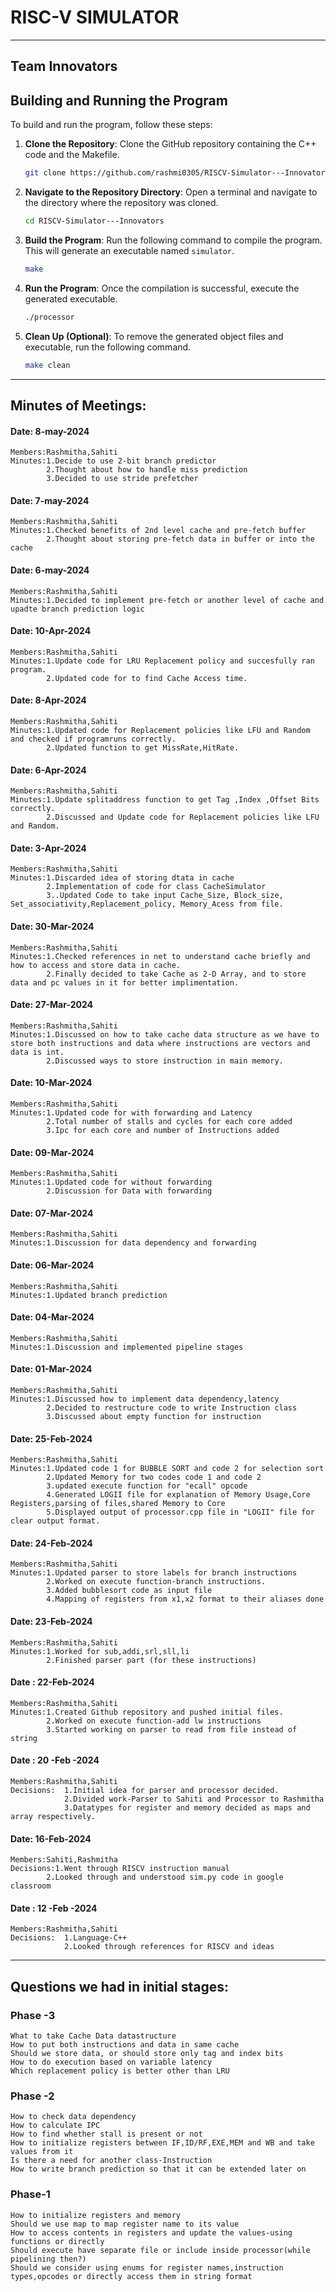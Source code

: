 # RISC-V SIMULATOR 
-----
## Team Innovators

## Building and Running the Program

To build and run the program, follow these steps:

1. **Clone the Repository**: Clone the GitHub repository containing the C++ code and the Makefile.

    ```bash
    git clone https://github.com/rashmi0305/RISCV-Simulator---Innovators.git
    ```

2. **Navigate to the Repository Directory**: Open a terminal and navigate to the directory where the repository was cloned.

    ```bash
    cd RISCV-Simulator---Innovators
    ```

3. **Build the Program**: Run the following command to compile the program. This will generate an executable named `simulator`.

    ```bash
    make
    ```

4. **Run the Program**: Once the compilation is successful, execute the generated executable.

    ```bash
    ./processor
    ```

5. **Clean Up (Optional)**: To remove the generated object files and executable, run the following command.

    ```bash
    make clean
    ```

---

## Minutes of Meetings:
#### Date: 8-may-2024
    Members:Rashmitha,Sahiti
    Minutes:1.Decide to use 2-bit branch predictor
            2.Thought about how to handle miss prediction
            3.Decided to use stride prefetcher
#### Date: 7-may-2024
    Members:Rashmitha,Sahiti
    Minutes:1.Checked benefits of 2nd level cache and pre-fetch buffer
            2.Thought about storing pre-fetch data in buffer or into the cache
#### Date: 6-may-2024
    Members:Rashmitha,Sahiti
    Minutes:1.Decided to implement pre-fetch or another level of cache and upadte branch prediction logic
#### Date: 10-Apr-2024
    Members:Rashmitha,Sahiti
    Minutes:1.Update code for LRU Replacement policy and succesfully ran program.
            2.Updated code for to find Cache Access time.
#### Date: 8-Apr-2024
    Members:Rashmitha,Sahiti
    Minutes:1.Updated code for Replacement policies like LFU and Random and checked if programruns correctly.
            2.Updated function to get MissRate,HitRate.
#### Date: 6-Apr-2024
    Members:Rashmitha,Sahiti
    Minutes:1.Update splitaddress function to get Tag ,Index ,Offset Bits correctly.
            2.Discussed and Update code for Replacement policies like LFU and Random.
#### Date: 3-Apr-2024
    Members:Rashmitha,Sahiti
    Minutes:1.Discarded idea of storing dtata in cache
            2.Implementation of code for class CacheSimulator
            3..Updated Code to take input Cache_Size, Block_size, Set_associativity,Replacement_policy, Memory_Acess from file.
#### Date: 30-Mar-2024
    Members:Rashmitha,Sahiti
    Minutes:1.Checked references in net to understand cache briefly and how to access and store data in cache.
            2.Finally decided to take Cache as 2-D Array, and to store data and pc values in it for better implimentation. 
#### Date: 27-Mar-2024
    Members:Rashmitha,Sahiti
    Minutes:1.Discussed on how to take cache data structure as we have to store both instructions and data where instructions are vectors and data is int.
            2.Discussed ways to store instruction in main memory.
#### Date: 10-Mar-2024
    Members:Rashmitha,Sahiti
    Minutes:1.Updated code for with forwarding and Latency
            2.Total number of stalls and cycles for each core added
            3.Ipc for each core and number of Instructions added
#### Date: 09-Mar-2024
    Members:Rashmitha,Sahiti
    Minutes:1.Updated code for without forwarding
            2.Discussion for Data with forwarding
#### Date: 07-Mar-2024
    Members:Rashmitha,Sahiti
    Minutes:1.Discussion for data dependency and forwarding
   
#### Date: 06-Mar-2024
    Members:Rashmitha,Sahiti
    Minutes:1.Updated branch prediction 
#### Date: 04-Mar-2024
    Members:Rashmitha,Sahiti
    Minutes:1.Discussion and implemented pipeline stages       

#### Date: 01-Mar-2024
    Members:Rashmitha,Sahiti
    Minutes:1.Discussed how to implement data dependency,latency
            2.Decided to restructure code to write Instruction class
            3.Discussed about empty function for instruction
    
#### Date: 25-Feb-2024
    Members:Rashmitha,Sahiti
    Minutes:1.Updated code 1 for BUBBLE SORT and code 2 for selection sort
            2.Updated Memory for two codes code 1 and code 2
            3.updated execute function for "ecall" opcode
            4.Generated LOGII file for explanation of Memory Usage,Core Registers,parsing of files,shared Memory to Core
            5.Displayed output of processor.cpp file in "LOGII" file for clear output format.

#### Date: 24-Feb-2024
    Members:Rashmitha,Sahiti
    Minutes:1.Updated parser to store labels for branch instructions
            2.Worked on execute function-branch instructions.
            3.Added bubblesort code as input file
            4.Mapping of registers from x1,x2 format to their aliases done
#### Date: 23-Feb-2024
    Members:Rashmitha,Sahiti
    Minutes:1.Worked for sub,addi,srl,sll,li
            2.Finished parser part (for these instructions)
   
#### Date : 22-Feb-2024
    Members:Rashmitha,Sahiti
    Minutes:1.Created Github repository and pushed initial files.
            2.Worked on execute function-add lw instructions
            3.Started working on parser to read from file instead of string
    
 ####   Date : 20 -Feb -2024
    Members:Rashmitha,Sahiti
    Decisions:  1.Initial idea for parser and processor decided.
                2.Divided work-Parser to Sahiti and Processor to Rashmitha
                3.Datatypes for register and memory decided as maps and array respectively.
   
####    Date: 16-Feb-2024
    Members:Sahiti,Rashmitha
    Decisions:1.Went through RISCV instruction manual
            2.Looked through and understood sim.py code in google classroom
    
####    Date : 12 -Feb -2024
    Members:Rashmitha,Sahiti
    Decisions:  1.Language-C++
                2.Looked through references for RISCV and ideas
-----
                
## Questions we had in initial stages:
### Phase -3
    What to take Cache Data datastructure
    How to put both instructions and data in same cache
    Should we store data, or should store only tag and index bits
    How to do execution based on variable latency
    Which replacement policy is better other than LRU
### Phase -2
    How to check data dependency
    How to calculate IPC 
    How to find whether stall is present or not
    How to initialize registers between IF,ID/RF,EXE,MEM and WB and take values from it
    Is there a need for another class-Instruction
    How to write branch prediction so that it can be extended later on
    
### Phase-1
    How to initialize registers and memory
    Should we use map to map register name to its value 
    How to access contents in registers and update the values-using functions or directly
    Should execute have separate file or include inside processor(while pipelining then?)
    Should we consider using enums for register names,instruction types,opcodes or directly access them in string format
 
